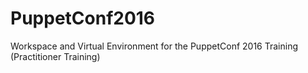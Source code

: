 # PuppetConf2016
Workspace and Virtual Environment for the PuppetConf 2016 Training (Practitioner Training)
